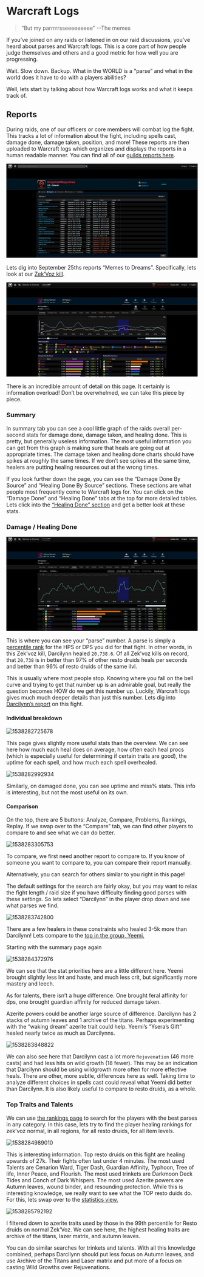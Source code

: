 # Warcraft Logs



> “But my parrrrrsseeeeeeeee” --The memes



If you’ve joined on any raids or listened in on our raid discussions, you’ve heard about parses and Warcraft logs. This is a core part of how people judge themselves and others and a good metric for how well you are progressing.



Wait. Slow down. Backup. What in the WORLD is a “parse” and what in the world does it have to do with a players abilities?



Well, lets start by talking about how Warcraft logs works and what it keeps track of.



## Reports

During raids, one of our officers or core members will combat log the fight. This tracks a lot of information about the fight, including spells cast, damage done, damage taken, position, and more! These reports are then uploaded to Warcraft logs which organizes and displays the reports in a human readable manner. You can find all of our [guilds reports here](https://www.warcraftlogs.com/guild/reports-list/199523/).



![1538279247702](./1538279247702.png)



Lets dig into September 25ths reports “Memes to Dreams”. Specifically, lets look at our [Zek’Voz kill](https://www.warcraftlogs.com/reports/tDvxKpm7n6aGyNgJ#fight=8).



![1538279433271](./1538279433271.png)



There is an incredible amount of detail on this page. It certainly is information overload! Don’t be overwhelmed, we can take this piece by piece.



### Summary

In summary tab you can see a cool little graph of the raids overall per-second stats for damage done, damage taken, and healing done. This is pretty, but generally useless information. The most useful information you can get from this graph is making sure that heals are going out at appropriate times. The damage taken and healing done charts should have spikes at roughly the same times. If we don’t see spikes at the same time, healers are putting healing resources out at the wrong times.



If you look further down the page, you can see the “Damage Done By Source” and “Healing Done By Source” sections. These sections are what people most frequently come to Warcraft logs for. You can click on the “Damage Done” and “Healing Done” tabs at the top for more detailed tables. Lets click into the [“Healing Done” section](https://www.warcraftlogs.com/reports/tDvxKpm7n6aGyNgJ#fight=8&type=healing) and get a better look at these stats.



### Damage / Healing Done

![1538280219933](./1538280219933.png)



This is where you can see your “parse” number. A parse is simply a [percentile rank](https://en.wikipedia.org/wiki/Percentile_rank) for the HPS or DPS you did for that fight. In other words, in this Zek’voz kill, Darcilynn healed `20,738.6`. Of all Zek’voz kills on record, that `20,738` is in better than 97% of other resto druids heals per seconds and better than 96% of resto druids of the same ilvl.



This is usually where most people stop. Knowing where you fall on the bell curve and trying to get that number up is an admirable goal, but really the question becomes HOW do we get this number up. Luckily, Warcraft logs gives much much deeper details than just this number. Lets dig into [Darcilynn’s report](https://www.warcraftlogs.com/reports/tDvxKpm7n6aGyNgJ#fight=8&type=healing&source=23) on this fight.



#### Individual breakdown

![1538282725678](C:\Users\ddive\Documents\KOMDocs\1538282725678.png)



This page gives slightly more useful stats than the overview. We can see here how much each heal does on average, how often each heal procs (which is especially useful for determining if certain traits are good), the uptime for each spell, and how much each spell overhealed.



![1538282992934](C:\Users\ddive\Documents\KOMDocs\1538282992934.png)



Similarly, on damaged done, you can see uptime and miss% stats. This info is interesting, but not the most useful on its own.



#### Comparison

On the top, there are 5 buttons: Analyze, Compare, Problems, Rankings, Replay. If we swap over to the “Compare” tab, we can find other players to compare to and see what we can do better.



![1538283305753](C:\Users\ddive\Documents\KOMDocs\1538283305753.png)



To compare, we first need another report to compare to. If you know of someone you want to compare to, you can compare their report manually.



Alternatively, you can search for others similar to you right in this page!



The default settings for the search are fairly okay, but you may want to relax the fight length / raid size if you have difficulty finding good parses with these settings. So lets select “Darcilynn” in the player drop down and see what parses we find.



![1538283742800](C:\Users\ddive\Documents\KOMDocs\1538283742800.png)





There are a few healers in these constraints who healed 3-5k more than Darcilynn! Lets compare to the [top in the group, Yeemi.](https://www.warcraftlogs.com/reports/compare/tDvxKpm7n6aGyNgJ/tN7gkXhqCf4Kn9dG#fight=8,20&source=23,Yeemi&type=healing)



Starting with the summary page again

![1538284372976](C:\Users\ddive\Documents\KOMDocs\1538284372976.png)



We can see that the stat priorities here are a little different here. Yeemi brought slightly less Int and haste, and much less crit, but significantly more mastery and leech.


As for talents, there isn’t a huge difference. One brought feral affinity for dps, one brought guardian affinity for reduced damage taken.

Azerite powers could be another large source of difference. Darcilynn has 2 stacks of autumn leaves and 1 archive of the titans. Perhaps experimenting with the “waking dream” azerite trait could help. Yeemi’s “Ysera’s Gift” healed nearly twice as much as Darcilynns. 



![1538283848822](C:\Users\ddive\Documents\KOMDocs\1538283848822.png)



We can also see here that Darcilynn cast a lot more `Rejuvenation` (46 more casts) and had less hits on wild growth (18 fewer). This may be an indication that Darcilynn should be using wildgrowth more often for more effective heals. There are other, more subtle, differences here as well. Taking time to analyze different choices in spells cast could reveal what Yeemi did better than Darcilynn. It is also likely useful to compare to resto druids, as a whole.



### Top Traits and Talents

We can use [the rankings page](https://www.warcraftlogs.com/zone/rankings/19) to search for the players with the best parses in any category. In this case, lets try to find the player healing rankings for zek’voz normal, in all regions, for all resto druids, for all item levels.



![1538284989010](C:\Users\ddive\Documents\KOMDocs\1538284989010.png)



This is interesting information. Top resto druids on this fight are healing upwards of 27k. Their fights often last under 4 minutes. The most used Talents are Cenarion Ward, Tiger Dash, Guardian Affinity, Typhoon, Tree of life, Inner Peace, and Flourish. The most used trinkets are Darkmoon Deck Tides and Conch of Dark Whispers. The most used Azerite powers are Autumn leaves, wound binder, and resounding protection. While this is interesting knowledge, we really want to see what the TOP resto duids do. For this, lets swap over to the [statistics view.](https://www.warcraftlogs.com/zone/statistics/19/#metric=hps&boss=2136&difficulty=3&class=Druid&spec=Restoration&combatantinfo=Azerite&dataset=90&tier=3)



![1538285792192](C:\Users\ddive\Documents\KOMDocs\1538285792192.png)



I filtered down to azerite traits used by those in the 99th percentile for Resto druids on normal Zek’Voz. We can see here, the highest healing traits are archive of the titans, lazer matrix, and autumn leaves.



You can do similar searches for trinkets and talents. With all this knowledge combined, perhaps Darcilynn should put less focus on Autumn leaves, and use Archive of the Titans and Laser matrix and put more of a focus on casting Wild Growths over Rejuvenations.